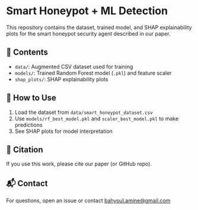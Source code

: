 # Smart Honeypot + ML Detection

This repository contains the dataset, trained model, and SHAP explainability plots for the smart honeypot security agent described in our paper.

## 📁 Contents
- `data/`: Augmented CSV dataset used for training
- `models/`: Trained Random Forest model (`.pkl`) and feature scaler
- `shap_plots/`: SHAP explainability plots

## 🚀 How to Use
1. Load the dataset from `data/smart_honeypot_dataset.csv`
2. Use `models/rf_best_model.pkl` and `scaler_best_model.pkl` to make predictions
3. See SHAP plots for model interpretation

## 📎 Citation
If you use this work, please cite our paper (or GitHub repo).

## 📬 Contact
For questions, open an issue or contact bahyoul.amine@gmail.com
